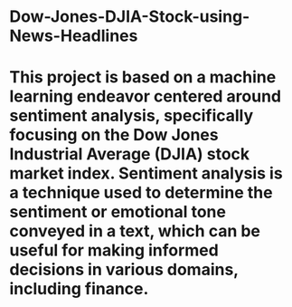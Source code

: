 # Dow-Jones-DJIA-Stock-using-News-Headlines
# This project is based on a machine learning endeavor centered around sentiment analysis, specifically focusing on the Dow Jones Industrial Average (DJIA) stock market index. Sentiment analysis is a technique used to determine the sentiment or emotional tone conveyed in a text, which can be useful for making informed decisions in various domains, including finance.
